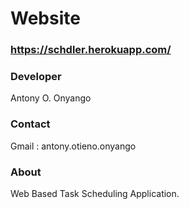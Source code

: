 # Website
### https://schdler.herokuapp.com/

### Developer

 Antony O. Onyango

### Contact

Gmail : antony.otieno.onyango

### About

Web Based Task Scheduling Application.
